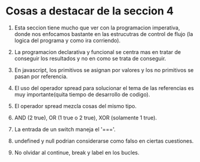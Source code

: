 # Cosas a destacar de la seccion 4

1. Esta seccion tiene mucho que ver con la programacion imperativa, donde nos enfocamos bastante en las estrucutras de control de flujo (la logica del programa y como ira corriendo).

2. La programacion declarativa y funcional se centra mas en tratar de conseguir los resultados y no en como se trata de conseguir.

3. En javascript, los primitivos se asignan por valores y los no primitivos se pasan por referencia.

4. El uso del operador spread para solucionar el tema de las referencias es muy importante(quita tiempo de desarrollo de codigo).

5. El operador spread mezcla cosas del mismo tipo.

6. AND (2 true), OR (1 true o 2 true), XOR (solamente 1 true).

7. La entrada de un switch maneja el '==='.

8. undefined y null podrian considerarse como falso en ciertas cuestiones.

9. No olvidar al continue, break y label en los bucles.